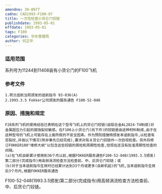 ```yaml
---
amendno: 39-0977
cadno: CAD1993-F100-07
title: 一次性检查小货仑门铰链
publishdate: 1993-05-01
effdate: 1993-05-01
tags: F100
categories: 华东管理局
author: 何正华
---
```


### 适用范围 
系列号为11244到11408装有小货仑门的F100飞机

<!--more-->
### 参考文件
    1.荷兰适航当局颁发的适航指令 93-036(A) 
    2.1993.3.5 Fokker公司颁发的服务通告 F100-52-048 

### 原因、措施和规定 
    F28系列飞机的使用经验已表明在这个型号飞机上的货仑门铰链(由铝合金AL2024-T4制成)对金属超应力引起的腐蚀裂纹敏感。在F100上小货仑门(向下开)的铰链是由这种材料制成,由于在这种型号的飞机上可能存在上面所叙的不安全因素。作为预防措施特颁发本适航指令,以检查有否裂纹,并按以下情况(除非事先已经完成),要求对有关货仑门铰链作一次目视检查。另外将修订FOKKER100"维修大纲"以包含这些铰链的首检和周期性检查,但现在还没有批准周期性检查的间隔。
    (a)在飞机自新累计使用到36个月以前,根据FOKKER服务通告F100-52-048(1993.3.5颁发)第二部分(完成指令)用高频涡流检查方法检查前、中、后货仑门铰链；或 
    (b)对于当本适航指令生效时已经累计达到33个月或更多(自新机起)的飞机,当本适航指令生效后3个月内,根据FOKKER服务通告

  
F100-52-048(1993.3.5颁发)第二部分(完成指令)用高频涡流检查方法检查前、中、后货仑门铰链。

